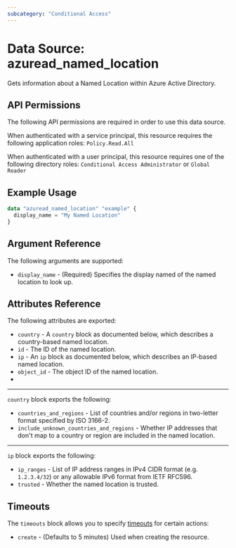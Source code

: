 ```yaml
---
subcategory: "Conditional Access"
---
```


# Data Source: azuread_named_location

Gets information about a Named Location within Azure Active Directory.

## API Permissions

The following API permissions are required in order to use this data source.

When authenticated with a service principal, this resource requires the following application roles: `Policy.Read.All`

When authenticated with a user principal, this resource requires one of the following directory roles: `Conditional Access Administrator` or `Global Reader`

## Example Usage

```terraform
data "azuread_named_location" "example" {
  display_name = "My Named Location"
}
```

## Argument Reference

The following arguments are supported:

* `display_name` - (Required) Specifies the display named of the named location to look up.

## Attributes Reference 

The following attributes are exported:

* `country` - A `country` block as documented below, which describes a country-based named location.
* `id` - The ID of the named location.
* `ip` - An `ip` block as documented below, which describes an IP-based named location.
* `object_id` - The object ID of the named location.
* 
---

`country` block exports the following:

* `countries_and_regions` - List of countries and/or regions in two-letter format specified by ISO 3166-2.
* `include_unknown_countries_and_regions` - Whether IP addresses that don't map to a country or region are included in the named location.

---

`ip` block exports the following:

* `ip_ranges` - List of IP address ranges in IPv4 CIDR format (e.g. `1.2.3.4/32`) or any allowable IPv6 format from IETF RFC596.
* `trusted` - Whether the named location is trusted.

## Timeouts

The `timeouts` block allows you to specify [timeouts](https://www.terraform.io/language/resources/syntax#operation-timeouts) for certain actions:

* `create` - (Defaults to 5 minutes) Used when creating the resource.
